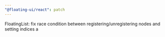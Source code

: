 ```yaml
---
"@floating-ui/react": patch
---
```


FloatingList: fix race condition between registering/unregistering nodes and setting indices a
